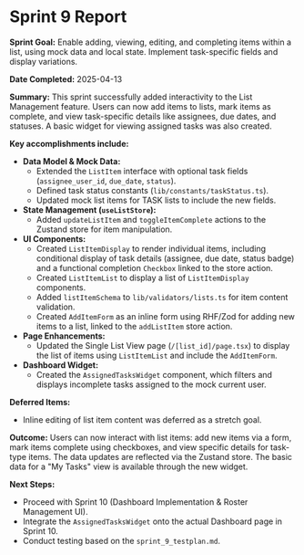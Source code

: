 # Sprint 9 Report

**Sprint Goal:** Enable adding, viewing, editing, and completing items within a list, using mock data and local state. Implement task-specific fields and display variations.

**Date Completed:** 2025-04-13

**Summary:**
This sprint successfully added interactivity to the List Management feature. Users can now add items to lists, mark items as complete, and view task-specific details like assignees, due dates, and statuses. A basic widget for viewing assigned tasks was also created.

**Key accomplishments include:**

*   **Data Model & Mock Data:**
    *   Extended the `ListItem` interface with optional task fields (`assignee_user_id`, `due_date`, `status`).
    *   Defined task status constants (`lib/constants/taskStatus.ts`).
    *   Updated mock list items for TASK lists to include the new fields.
*   **State Management (`useListStore`):**
    *   Added `updateListItem` and `toggleItemComplete` actions to the Zustand store for item manipulation.
*   **UI Components:**
    *   Created `ListItemDisplay` to render individual items, including conditional display of task details (assignee, due date, status badge) and a functional completion `Checkbox` linked to the store action.
    *   Created `ListItemList` to display a list of `ListItemDisplay` components.
    *   Added `listItemSchema` to `lib/validators/lists.ts` for item content validation.
    *   Created `AddItemForm` as an inline form using RHF/Zod for adding new items to a list, linked to the `addListItem` store action.
*   **Page Enhancements:**
    *   Updated the Single List View page (`/[list_id]/page.tsx`) to display the list of items using `ListItemList` and include the `AddItemForm`.
*   **Dashboard Widget:**
    *   Created the `AssignedTasksWidget` component, which filters and displays incomplete tasks assigned to the mock current user.

**Deferred Items:**
*   Inline editing of list item content was deferred as a stretch goal.

**Outcome:**
Users can now interact with list items: add new items via a form, mark items complete using checkboxes, and view specific details for task-type items. The data updates are reflected via the Zustand store. The basic data for a "My Tasks" view is available through the new widget.

**Next Steps:**
*   Proceed with Sprint 10 (Dashboard Implementation & Roster Management UI).
*   Integrate the `AssignedTasksWidget` onto the actual Dashboard page in Sprint 10.
*   Conduct testing based on the `sprint_9_testplan.md`.
